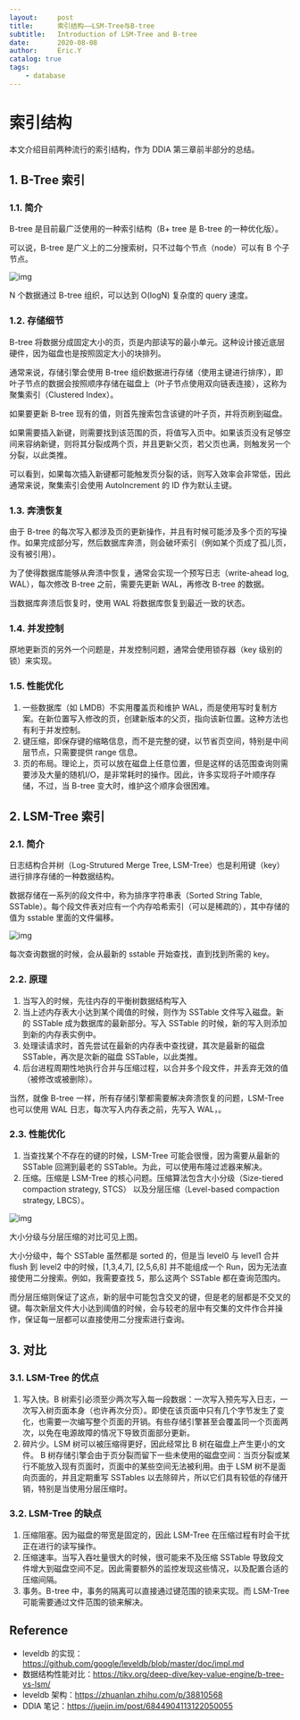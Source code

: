 ```yaml
---
layout:     post
title:      索引结构——LSM-Tree与B-tree
subtitle:   Introduction of LSM-Tree and B-tree
date:       2020-08-08
author:     Eric.Y
catalog: true
tags:
    - database
---
```



# 索引结构

本文介绍目前两种流行的索引结构，作为 DDIA 第三章前半部分的总结。

## 1. B-Tree 索引

### 1.1. 简介

B-tree 是目前最广泛使用的一种索引结构（B+ tree 是 B-tree 的一种优化版）。

可以说，B-tree 是广义上的二分搜索树，只不过每个节点（node）可以有 B 个子节点。

![img](https://tikv.org/img/deep-dive/b-tree.png)

N 个数据通过 B-tree 组织，可以达到 O(logN) 复杂度的 query 速度。

### 1.2. 存储细节

B-tree 将数据分成固定大小的页，页是内部读写的最小单元。这种设计接近底层硬件，因为磁盘也是按照固定大小的块排列。

通常来说，存储引擎会使用 B-tree 组织数据进行存储（使用主键进行排序），即叶子节点的数据会按照顺序存储在磁盘上（叶子节点使用双向链表连接），这称为聚集索引（Clustered Index）。

如果要更新 B-tree 现有的值，则首先搜索包含该键的叶子页，并将页刷到磁盘。

如果需要插入新键，则需要找到该范围的页，将值写入页中。如果该页没有足够空间来容纳新键，则将其分裂成两个页，并且更新父页，若父页也满，则触发另一个分裂，以此类推。

可以看到，如果每次插入新键都可能触发页分裂的话，则写入效率会非常低，因此通常来说，聚集索引会使用 AutoIncrement 的 ID 作为默认主键。

### 1.3. 奔溃恢复

由于 B-tree 的每次写入都涉及页的更新操作，并且有时候可能涉及多个页的写操作。如果完成部分写，然后数据库奔溃，则会破坏索引（例如某个页成了孤儿页，没有被引用）。

为了使得数据库能够从奔溃中恢复，通常会实现一个预写日志（write-ahead log, WAL），每次修改 B-tree 之前，需要先更新 WAL，再修改 B-tree 的数据。

当数据库奔溃后恢复时，使用 WAL 将数据库恢复到最近一致的状态。

### 1.4. 并发控制

原地更新页的另外一个问题是，并发控制问题，通常会使用锁存器（key 级别的锁）来实现。

### 1.5. 性能优化

1. 一些数据库（如 LMDB）不实用覆盖页和维护 WAL，而是使用写时复制方案。在新位置写入修改的页，创建新版本的父页，指向该新位置。这种方法也有利于并发控制。
2. 键压缩，即保存键的缩略信息，而不是完整的键，以节省页空间，特别是中间层节点，只需要提供 range 信息。
3. 页的布局。理论上，页可以放在磁盘上任意位置，但是这样的话范围查询则需要涉及大量的随机I/O，是非常耗时的操作。因此，许多实现将子叶顺序存储，不过，当 B-tree 变大时，维护这个顺序会很困难。

## 2. LSM-Tree 索引

### 2.1. 简介

日志结构合并树（Log-Strutured Merge Tree, LSM-Tree）也是利用键（key）进行排序存储的一种数据结构。

数据存储在一系列的段文件中，称为排序字符串表（Sorted String Table, SSTable）。每个段文件表对应有一个内存哈希索引（可以是稀疏的），其中存储的值为 sstable 里面的文件偏移。

![img](https://user-gold-cdn.xitu.io/2020/7/12/17343077206fb840?imageView2/0/w/1280/h/960/format/webp/ignore-error/1)

每次查询数据的时候，会从最新的 sstable 开始查找，直到找到所需的 key。

### 2.2. 原理

1. 当写入的时候，先往内存的平衡树数据结构写入
2. 当上述内存表大小达到某个阈值的时候，则作为 SSTable 文件写入磁盘。新的 SSTable 成为数据库的最新部分。写入 SSTable 的时候，新的写入则添加到新的内存表实例中。
3. 处理读请求时，首先尝试在最新的内存表中查找键，其次是最新的磁盘 SSTable，再次是次新的磁盘 SSTable，以此类推。
4. 后台进程周期性地执行合并与压缩过程，以合并多个段文件，并丢弃无效的值（被修改或被删除）。

当然，就像 B-tree 一样，所有存储引擎都需要解决奔溃恢复的问题，LSM-Tree 也可以使用 WAL 日志，每次写入内存表之前，先写入 WAL，。

### 2.3. 性能优化

1. 当查找某个不存在的键的时候，LSM-Tree 可能会很慢，因为需要从最新的 SSTable 回溯到最老的 SSTable。为此，可以使用布隆过滤器来解决。
2. 压缩。压缩是 LSM-Tree 的核心问题。压缩算法包含大小分级（Size-tiered compaction strategy, STCS） 以及分层压缩（Level-based compaction strategy, LBCS）。

![img](https://pic1.zhimg.com/80/v2-7a104c0203097084c18c55cf51dffb5e_1440w.jpg)

大小分级与分层压缩的对比可见上图。

大小分级中，每个 SSTable 虽然都是 sorted 的，但是当 level0 与 level1 合并 flush 到 level2 中的时候，[1,3,4,7], [2,5,6,8] 并不能组成一个 Run，因为无法直接使用二分搜索。例如，我需要查找 5，那么这两个 SSTable 都在查询范围内。

而分层压缩则保证了这点，新的层中可能包含交叉的键，但是老的层都是不交叉的键。每次新层文件大小达到阈值的时候，会与较老的层中有交集的文件作合并操作，保证每一层都可以直接使用二分搜索进行查询。

## 3. 对比

### 3.1. LSM-Tree 的优点

1. 写入快。B 树索引必须至少两次写入每一段数据：一次写入预先写入日志，一次写入树页面本身（也许再次分页）。即使在该页面中只有几个字节发生了变化，也需要一次编写整个页面的开销。有些存储引擎甚至会覆盖同一个页面两次，以免在电源故障的情况下导致页面部分更新。
2. 碎片少。LSM 树可以被压缩得更好，因此经常比 B 树在磁盘上产生更小的文件。 B 树存储引擎会由于页分裂而留下一些未使用的磁盘空间：当页分裂或某行不能放入现有页面时，页面中的某些空间无法被利用。由于 LSM 树不是面向页面的，并且定期重写 SSTables 以去除碎片，所以它们具有较低的存储开销，特别是当使用分层压缩时。

### 3.2. LSM-Tree 的缺点

1. 压缩阻塞。因为磁盘的带宽是固定的，因此 LSM-Tree 在压缩过程有时会干扰正在进行的读写操作。
2. 压缩速率。当写入吞吐量很大的时候，很可能来不及压缩 SSTable 导致段文件增大到磁盘空间不足。因此需要额外的监控发现这些情况，以及配置合适的压缩间隔。
3. 事务。B-tree 中，事务的隔离可以直接通过键范围的锁来实现。而 LSM-Tree 可能需要通过文件范围的锁来解决。

## Reference

- leveldb 的实现：https://github.com/google/leveldb/blob/master/doc/impl.md
- 数据结构性能对比：https://tikv.org/deep-dive/key-value-engine/b-tree-vs-lsm/
- leveldb 架构：https://zhuanlan.zhihu.com/p/38810568
- DDIA 笔记：https://juejin.im/post/6844904113122050055
